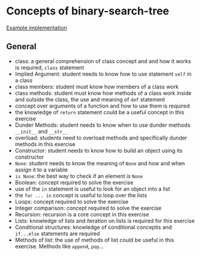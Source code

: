 # Concepts of binary-search-tree

[Example implementation](https://github.com/exercism/python/blob/master/exercises/binary-search-tree/example.py)


## General
- class: a general comprehension of class concept and and how it works is required, `class` statement
- Implied Argument: student needs to know how to use statement `self` in a class
- class members: student must know how members of a class work
- class methods: student must know how methods of a class work inside and outside the class, the use and meaning of `def` statement
- concept over arguments of a function and how to use them is required
- the knowledge of `return` statement could be a useful concept in this exercise
- Dunder Methods: student needs to know when to use dunder methods `__init__` and `__str__`
- overload: students need to overload methods and specifically dunder methods in this exercise
- Constructor: student needs to know how to build an object using its constructor
- `None`: student needs to know the meaning of `None` and how and when assign it to a variable
- `is None`: the best way to check if an element is `None`
- Boolean: concept required to solve the exercise
- use of the `in` statement is useful to look for an object into a list
- the `for ... in` concept is useful to loop over the lists
- Loops: concept required to solve the exercise
- Integer comparison: concept required to solve the exercise
- Recursion: recursion is a core concept in this exercise
- Lists: knowledge of lists and iteration on lists is required for this exercise
- Conditional structures: knowledge of conditional conceptis and `if...else` statements are required
- Methods of list: the use of methods of list could be useful in this exercise. Methods like `append`, `pop`...
